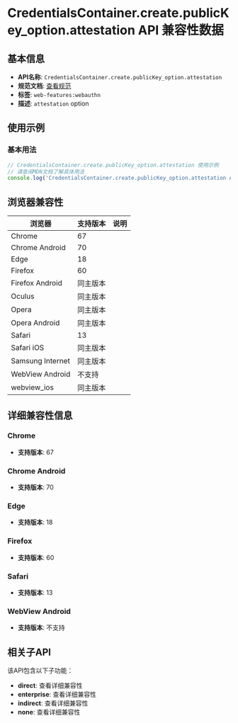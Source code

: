 # CredentialsContainer.create.publicKey_option.attestation API 兼容性数据

## 基本信息

- **API名称**: `CredentialsContainer.create.publicKey_option.attestation`
- **规范文档**: [查看规范](https://w3c.github.io/webauthn/#dom-publickeycredentialcreationoptions-attestation)
- **标签**: `web-features:webauthn`
- **描述**: `attestation` option

## 使用示例

### 基本用法

```javascript
// CredentialsContainer.create.publicKey_option.attestation 使用示例
// 请查阅MDN文档了解具体用法
console.log('CredentialsContainer.create.publicKey_option.attestation API');
```

## 浏览器兼容性

| 浏览器 | 支持版本 | 说明 |
|--------|----------|------|
| Chrome | 67 |  |
| Chrome Android | 70 |  |
| Edge | 18 |  |
| Firefox | 60 |  |
| Firefox Android | 同主版本 |  |
| Oculus | 同主版本 |  |
| Opera | 同主版本 |  |
| Opera Android | 同主版本 |  |
| Safari | 13 |  |
| Safari iOS | 同主版本 |  |
| Samsung Internet | 同主版本 |  |
| WebView Android | 不支持 |  |
| webview_ios | 同主版本 |  |

## 详细兼容性信息

### Chrome

- **支持版本**: 67

### Chrome Android

- **支持版本**: 70

### Edge

- **支持版本**: 18

### Firefox

- **支持版本**: 60

### Safari

- **支持版本**: 13

### WebView Android

- **支持版本**: 不支持

## 相关子API

该API包含以下子功能：

- **direct**: 查看详细兼容性
- **enterprise**: 查看详细兼容性
- **indirect**: 查看详细兼容性
- **none**: 查看详细兼容性

